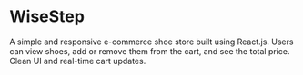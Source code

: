 # WiseStep
A simple and responsive e-commerce shoe store built using React.js. Users can view shoes, add or remove them from the cart, and see the total price. Clean UI and real-time cart updates.

